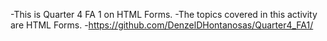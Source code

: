 -This is Quarter 4 FA 1 on HTML Forms.
-The topics covered in this activity are HTML Forms.
-https://github.com/DenzelDHontanosas/Quarter4_FA1/
